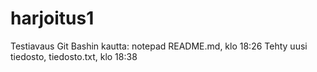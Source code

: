 # harjoitus1

Testiavaus Git Bashin kautta: notepad README.md, klo 18:26
Tehty uusi tiedosto, tiedosto.txt, klo 18:38